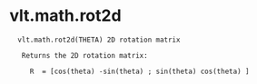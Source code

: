 # vlt.math.rot2d

```
  vlt.math.rot2d(THETA) 2D rotation matrix
 
   Returns the 2D rotation matrix:
 
     R  = [cos(theta) -sin(theta) ; sin(theta) cos(theta) ]

```
